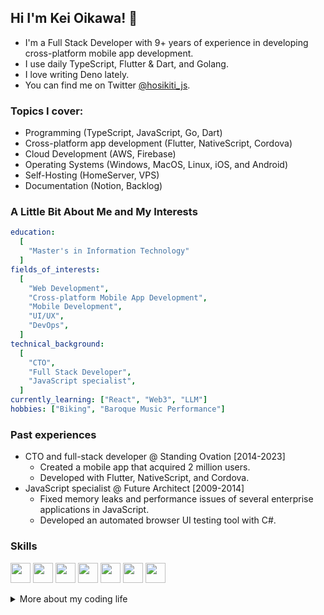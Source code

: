## Hi I'm Kei Oikawa! 👋

- I'm a Full Stack Developer with 9+ years of experience in developing cross-platform mobile app development.
- I use daily TypeScript, Flutter & Dart, and Golang.
- I love writing Deno lately.
- You can find me on Twitter [@hosikiti_js](https://twitter.com/hosikiti_js).

### Topics I cover:

- Programming (TypeScript, JavaScript, Go, Dart)
- Cross-platform app development (Flutter, NativeScript, Cordova)
- Cloud Development (AWS, Firebase)
- Operating Systems (Windows, MacOS, Linux, iOS, and Android)
- Self-Hosting (HomeServer, VPS)
- Documentation (Notion, Backlog)

### A Little Bit About Me and My Interests

```yaml
education:
  [
    "Master's in Information Technology"
  ]
fields_of_interests:
  [
    "Web Development",
    "Cross-platform Mobile App Development",
    "Mobile Development",
    "UI/UX",
    "DevOps",
  ]
technical_background:
  [
    "CTO",
    "Full Stack Developer",
    "JavaScript specialist",
  ]
currently_learning: ["React", "Web3", "LLM"]
hobbies: ["Biking", "Baroque Music Performance"]
```

### Past experiences

- CTO and full-stack developer @ Standing Ovation [2014-2023]
  - Created a mobile app that acquired 2 million users.
  - Developed with Flutter, NativeScript, and Cordova.
- JavaScript specialist @ Future Architect [2009-2014]
  - Fixed memory leaks and performance issues of several enterprise applications in JavaScript.
  - Developed an automated browser UI testing tool with C#.

### Skills

<p float="left">
<img height="32" width="32" src="https://cdn.simpleicons.org/typescript" />
<img height="32" width="32" src="https://cdn.simpleicons.org/nodedotjs" />
<img height="32" width="32" src="https://cdn.simpleicons.org/go" />
<img height="32" width="32" src="https://cdn.simpleicons.org/flutter" />
<img height="32" width="32" src="https://cdn.simpleicons.org/vuedotjs" />
<img height="32" width="32" src="https://cdn.simpleicons.org/svelte" />
<img height="32" width="32" src="https://cdn.simpleicons.org/nativescript" />
</p>

<details>
<summary>More about my coding life</summary>
<br />

![Top Langs](https://github-readme-stats.vercel.app/api/top-langs/?username=hosikiti&layout=compact&hide=css,HTML)
</details>
